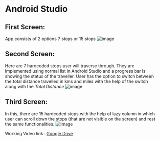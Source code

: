 # Android Studio
  ## First Screen: 
  App consists of 2 options 7 stops or 15 stops
  ![image](https://github.com/Devil-Anmol/MilesStones_MobileApp/assets/108612802/3ab813cd-6e45-4633-902c-b4adfc50d742)
  
  ## Second Screen:
  Here are 7 hardcoded stops user will traverse through. They are implemented using normal list in Android Studio and a progress bar is showing the status of the traveller. User has the option to switch between the total distance travelled in kms and miles with the help of the switch along with the *Total Distance*
  ![image](https://github.com/Devil-Anmol/MilesStones_MobileApp/assets/108612802/7060027f-2aea-4a3b-9b5f-169dcc00fa86)

  ## Third Screen:
  In this, there are 15 hardcoded stops with the help of lazy column in which user can scroll down the stops (that are not visible on the screen) and rest the same functionalities.
  ![image](https://github.com/Devil-Anmol/MilesStones_MobileApp/assets/108612802/81cbd2b9-ecd2-40eb-b0e9-a6b8944b64da)

Working Video link : [Google Drive](https://drive.google.com/file/d/1BjtyWMYeTJXzxeIBNbvqRWvz3OT-bgRa/view?usp=sharing)
